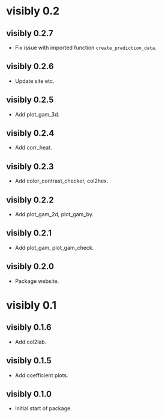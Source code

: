 # visibly 0.2

## visibly 0.2.7
* Fix issue with imported function `create_prediction_data`.

## visibly 0.2.6

* Update site etc.

## visibly 0.2.5

* Add plot_gam_3d.

## visibly 0.2.4

* Add corr_heat.

## visibly 0.2.3

* Add color_contrast_checker, col2hex.

## visibly 0.2.2

* Add plot_gam_2d, plot_gam_by.

## visibly 0.2.1

* Add plot_gam, plot_gam_check.

## visibly 0.2.0

* Package website.



# visibly 0.1

## visibly 0.1.6

* Add col2lab.

## visibly 0.1.5

* Add coefficient plots.

## visibly 0.1.0

* Initial start of package.





